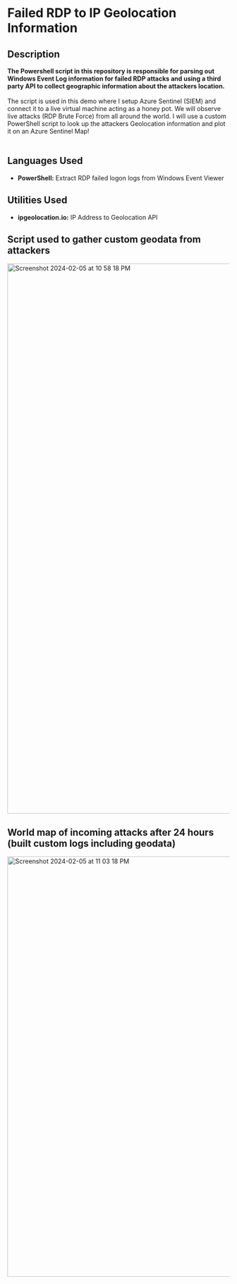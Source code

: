 <h1>Failed RDP to IP Geolocation Information</h1>


<h2>Description</h2>
<b>The Powershell script in this repository is responsible for parsing out Windows Event Log information for failed RDP attacks and using a third party API to collect geographic information about the attackers location.
</b>
<br />
<br />
The script is used in this demo where I setup Azure Sentinel (SIEM) and connect it to a live virtual machine acting as a honey pot.
We will observe live attacks (RDP Brute Force) from all around the world. I will use a custom PowerShell script to
look up the attackers Geolocation information and plot it on an Azure Sentinel Map!
<br />
<br />


<h2>Languages Used</h2>

- <b>PowerShell:</b> Extract RDP failed logon logs from Windows Event Viewer 

<h2>Utilities Used</h2>

- <b>ipgeolocation.io:</b> IP Address to Geolocation API

<h2>Script used to gather custom geodata from attackers</h2>

<img width="1245" alt="Screenshot 2024-02-05 at 10 58 18 PM" src="https://github.com/eramayokojie/SIEM-Lab/assets/153569453/77fa9cee-3458-4829-a6f0-1e5ed4c8fd5a">

<h2>World map of incoming attacks after 24 hours (built custom logs including geodata)</h2>

<img width="951" alt="Screenshot 2024-02-05 at 11 03 18 PM" src="https://github.com/eramayokojie/SIEM-Lab/assets/153569453/7738ca57-8e96-4ec5-9bfd-5c957a2e350e">
